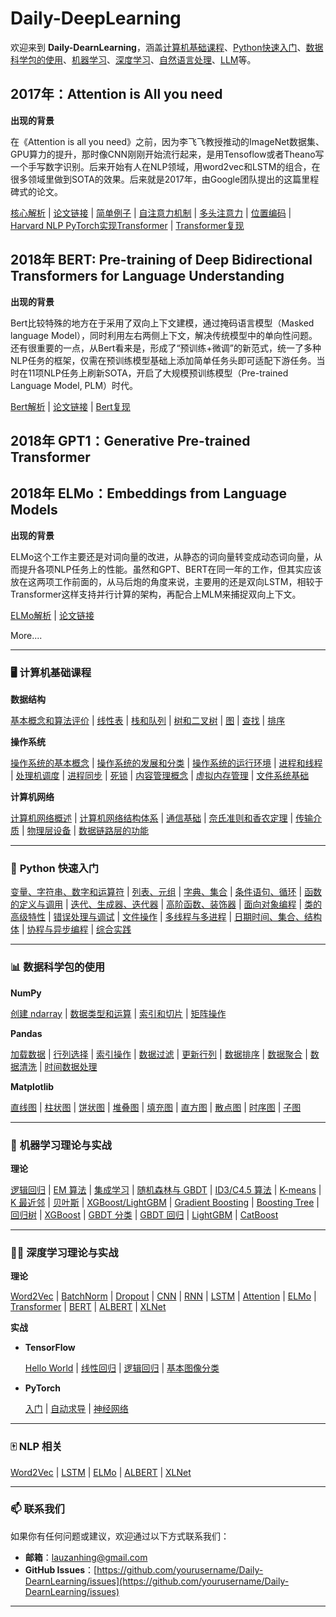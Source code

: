#  **Daily-DeepLearning** 

欢迎来到 **Daily-DearnLearning**，涵盖[计算机基础课程](07-BaseClass/)、[Python快速入门](01-Python/)、[数据科学包的使用](05-Machine-Learning-Code/数据分析工具/)、[机器学习](02-Machine-Learning/)、[深度学习](03-Deep-Learning/)、[自然语言处理](04-NLP/)、[LLM](08-LLM/)等。

## 2017年：Attention is All you need

**出现的背景**

在《Attention is all you need》之前，因为李飞飞教授推动的ImageNet数据集、GPU算力的提升，那时像CNN刚刚开始流行起来，是用Tensoflow或者Theano写一个手写数字识别。后来开始有人在NLP领域，用word2vec和LSTM的组合，在很多领域里做到SOTA的效果。后来就是2017年，由Google团队提出的这篇里程碑式的论文。

[核心解析](08-LLM/Attentionisallyouneed/核心解析.md) | [论文链接](08-LLM/Attentionisallyouneed/attentionisallyouneed.pdf)  | [简单例子](08-LLM/Attentionisallyouneed/example.md) | [自注意力机制](08-LLM/Attentionisallyouneed/selfattention.md) | [多头注意力](08-LLM/Attentionisallyouneed/multihead.md) | [位置编码](08-LLM/Attentionisallyouneed/positionalencoding.md) | [Harvard NLP PyTorch实现Transformer](https://nlp.seas.harvard.edu/2018/04/03/attention.html) | [Transformer复现](08-LLM/Attentionisallyouneed/Transformer_code.md)

## 2018年 BERT: Pre-training of Deep Bidirectional Transformers for Language Understanding

**出现的背景**

Bert比较特殊的地方在于采用了双向上下文建模，通过掩码语言模型（Masked language Model），同时利用左右两侧上下文，解决传统模型中的单向性问题。还有很重要的一点，从Bert看来是，形成了“预训练+微调”的新范式，统一了多种NLP任务的框架，仅需在预训练模型基础上添加简单任务头即可适配下游任务。当时在11项NLP任务上刷新SOTA，开启了大规模预训练模型（Pre-trained Language Model, PLM）时代。

[Bert解析](08-LLM/Bert/核心解析.md) | [论文链接](https://arxiv.org/abs/1810.04805) | [Bert复现](08-LLM/Bert/Bert_code.md)

## 2018年 GPT1：Generative Pre-trained Transformer

## 2018年  ELMo：Embeddings from Language Models

**出现的背景**

ELMo这个工作主要还是对词向量的改进，从静态的词向量转变成动态词向量，从而提升各项NLP任务上的性能。虽然和GPT、BERT在同一年的工作，但其实应该放在这两项工作前面的，从马后炮的角度来说，主要用的还是双向LSTM，相较于Transformer这样支持并行计算的架构，再配合上MLM来捕捉双向上下文。

[ELMo解析](08-LLM/ELMo/核心解析.md) | [论文链接](https://arxiv.org/abs/1802.05365)

More....

---

### 🖥️ **计算机基础课程**  
**数据结构**  

[基本概念和算法评价](07-BaseClass/Ds/01基本概念和算法评价.md) | [线性表](07-BaseClass/Ds/02线性表.md) | [栈和队列](07-BaseClass/Ds/03栈和队列.md) | [树和二叉树](07-BaseClass/Ds/04树和二叉树.md) | [图](07-BaseClass/Ds/05图.md) | [查找](07-BaseClass/Ds/06查找.md) | [排序](07-BaseClass/Ds/07排序.md)  

**操作系统**  

[操作系统的基本概念](07-BaseClass/Os/01操作系统的基本概念.md) | [操作系统的发展和分类](07-BaseClass/Os/02操作系统的发展和分类.md) | [操作系统的运行环境](07-BaseClass/Os/03操作系统的运行环境.md) | [进程和线程](07-BaseClass/Os/04进程与线程.md) | [处理机调度](07-BaseClass/Os/05处理机调度.md) | [进程同步](07-BaseClass/Os/06进程同步.md) | [死锁](07-BaseClass/Os/07死锁.md) | [内容管理概念](07-BaseClass/Os/08内容管理概念.md) | [虚拟内存管理](07-BaseClass/Os/09虚拟内存管理.md) | [文件系统基础](07-BaseClass/Os/10文件系统基础.md)  

**计算机网络**  

[计算机网络概述](07-BaseClass/Cn/01计算机网络概述.md) | [计算机网络结构体系](07-BaseClass/Cn/02计算机网络结构体系.md) | [通信基础](07-BaseClass/Cn/03通信基础.md) | [奈氏准则和香农定理](07-BaseClass/Cn/04奈氏准则和香农定理.md) | [传输介质](07-BaseClass/Cn/05传输介质.md) | [物理层设备](07-BaseClass/Cn/06物理层设备.md) | [数据链路层的功能](07-BaseClass/Cn/07数据链路层的功能.md)  

---

### 🐍 **Python 快速入门**  
[变量、字符串、数字和运算符](01-Python/Day01.md) |  [列表、元组](01-Python/Day02.md) |  [字典、集合](01-Python/Day03.md) |  [条件语句、循环](01-Python/Day04.md) | [函数的定义与调用](01-Python/Day05.md) | [迭代、生成器、迭代器](01-Python/Day06.md) | [高阶函数、装饰器](01-Python/Day07.md) | [面向对象编程](01-Python/Day08.md) | [类的高级特性](01-Python/Day09.md) | [错误处理与调试](01-Python/Day10.md) | [文件操作](01-Python/Day11.md) | [多线程与多进程](01-Python/Day12.md) | [日期时间、集合、结构体](01-Python/Day13.md) | [协程与异步编程](01-Python/Day14.md) | [综合实践](01-Python/Day15.md)  

---

### 📊 **数据科学包的使用**  
**NumPy**  

[创建 ndarray](05-Machine-Learning-Code/数据分析工具/Numpy/创建ndarray.md) | [数据类型和运算](05-Machine-Learning-Code/数据分析工具/Numpy/数据类型和运算.md) | [索引和切片](05-Machine-Learning-Code/数据分析工具/Numpy/索引和切片.md) | [矩阵操作](05-Machine-Learning-Code/数据分析工具/Numpy/矩阵操作.md)  

**Pandas**  

[加载数据](05-Machine-Learning-Code/数据分析工具/Pandas/1_Loading.ipynb) | [行列选择](05-Machine-Learning-Code/数据分析工具/Pandas/2_Select_row_and_columns.ipynb) | [索引操作](05-Machine-Learning-Code/数据分析工具/Pandas/3_Set_reset_use_indexes.ipynb) | [数据过滤](05-Machine-Learning-Code/数据分析工具/Pandas/4_Filtering.ipynb) | [更新行列](05-Machine-Learning-Code/数据分析工具/Pandas/5_update_rows_columns.ipynb) | [数据排序](05-Machine-Learning-Code/数据分析工具/Pandas/7_sort_data.ipynb) | [数据聚合](05-Machine-Learning-Code/数据分析工具/Pandas/8_Grouping_Aggregating.ipynb) | [数据清洗](05-Machine-Learning-Code/数据分析工具/Pandas/9_Cleaning_Data.ipynb) | [时间数据处理](05-Machine-Learning-Code/数据分析工具/Pandas/10_WorkingWithDatesAndTimeSertesData.ipynb)  

**Matplotlib**  

[直线图](05-Machine-Learning-Code/数据分析工具/Matplotlib/1_creating_and_customizing_plots.ipynb) | [柱状图](05-Machine-Learning-Code/数据分析工具/Matplotlib/2_Bar_charts.ipynb) | [饼状图](05-Machine-Learning-Code/数据分析工具/Matplotlib/3_Pie.ipynb) | [堆叠图](05-Machine-Learning-Code/数据分析工具/Matplotlib/4_stack.ipynb) | [填充图](05-Machine-Learning-Code/数据分析工具/Matplotlib/5_Line_Filling_Area.ipynb) | [直方图](05-Machine-Learning-Code/数据分析工具/Matplotlib/6_histograms.ipynb) | [散点图](05-Machine-Learning-Code/数据分析工具/Matplotlib/7_Scatter.ipynb) | [时序图](05-Machine-Learning-Code/数据分析工具/Matplotlib/8_Time_Series_Data.ipynb) | [子图](05-Machine-Learning-Code/数据分析工具/Matplotlib/10_subplot.ipynb)  

---

### 🤖 **机器学习理论与实战**  
**理论**  

[逻辑回归](02-Machine-Learning/逻辑回归.md) | [EM 算法](02-Machine-Learning/EM算法.md) | [集成学习](02-Machine-Learning/集成学习入门.md) | [随机森林与 GBDT](02-Machine-Learning/随机森林和GBDT.md) | [ID3/C4.5 算法](02-Machine-Learning/ID3和C4.5算法.md) | [K-means](02-Machine-Learning/K-means.md) | [K 最近邻](02-Machine-Learning/K最近邻.md) | [贝叶斯](02-Machine-Learning/贝叶斯.md) | [XGBoost/LightGBM](02-Machine-Learning/XgBoost和LightGBM.md) | [Gradient Boosting](02-Machine-Learning/Gradient_Boosting.md) | [Boosting Tree](https://mp.weixin.qq.com/s/Cdi0CcWDLgS6Kk7Kx71Vaw) | [回归树](https://mp.weixin.qq.com/s/XiTH-8FY5Aw-p_1Ifhx4oQ) | [XGBoost](02-Machine-Learning/XgBoost.md) | [GBDT 分类](02-Machine-Learning/GBDT分类.md) | [GBDT 回归](02-Machine-Learning/GBDT回归.md) | [LightGBM](02-Machine-Learning/LightGBM.md) | [CatBoost](02-Machine-Learning/CatBoost.md)  

---

### 🏊‍♀️ **深度学习理论与实战**  
**理论**  

[Word2Vec](03-Deep-Learning/Word2Vec.md) | [BatchNorm](03-Deep-Learning/BatchNorm.md) | [Dropout](03-Deep-Learning/Dropout.md) | [CNN](03-Deep-Learning/CNN.md) | [RNN](03-Deep-Learning/RNN.md) | [LSTM](03-Deep-Learning/LSTM.md) | [Attention](03-Deep-Learning/Attention.md) | [ELMo](03-Deep-Learning/ELMo.md) | [Transformer](03-Deep-Learning/Transformer.md) | [BERT](03-Deep-Learning/BERT.md) | [ALBERT](03-Deep-Learning/ALBERT.md) | [XLNet](03-Deep-Learning/XLNet.md)  

**实战**  

- **TensorFlow**  
  
  [Hello World](06-Deep-Learning-Code/Tensorflow/Helloworld.md) | [线性回归](06-Deep-Learning-Code/Tensorflow/linear_regression.md) | [逻辑回归](06-Deep-Learning-Code/Tensorflow/logistic_regression.md) | [基本图像分类](06-Deep-Learning-Code/Tensorflow/基本图像分类.ipynb)  
- **PyTorch**  
  
  [入门](06-Deep-Learning-Code/pytorch/gettingstart.md) | [自动求导](06-Deep-Learning-Code/pytorch/autograd.ipynb) | [神经网络](06-Deep-Learning-Code/pytorch/NeuralNetworks.ipynb)  

---

### 🀄 **NLP 相关**  
[Word2Vec](03-Deep-Learning/Word2Vec.md) | [LSTM](03-Deep-Learning/LSTM.md) | [ELMo](03-Deep-Learning/ELMo.md) | [ALBERT](03-Deep-Learning/ALBERT.md) | [XLNet](03-Deep-Learning/XLNet.md)  

---

### 📫 **联系我们**  

如果你有任何问题或建议，欢迎通过以下方式联系我们：  

- **邮箱**：[lauzanhing@gmail.com](mailto:lauzanhing@gmail.com)  
- **GitHub Issues**：[https://github.com/yourusername/Daily-DearnLearning/issues](https://github.com/yourusername/Daily-DearnLearning/issues)  

---
